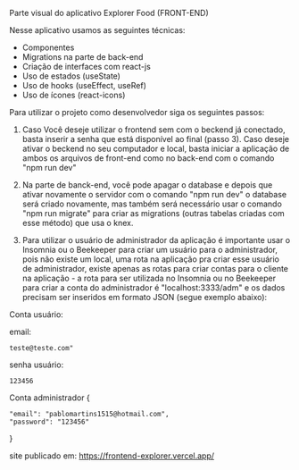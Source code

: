 Parte visual do aplicativo Explorer Food (FRONT-END)

Nesse aplicativo usamos as seguintes técnicas:

- Componentes
- Migrations na parte de back-end
- Criação de interfaces com react-js
- Uso de estados (useState)
- Uso de hooks (useEffect, useRef)
- Uso de ícones (react-icons)

Para utilizar o projeto como desenvolvedor siga os seguintes passos:

1. Caso Você deseje utilizar o frontend sem com o beckend já conectado, basta inserir a senha que está disponível ao final (passo 3). Caso deseje ativar o beckend no seu computador e local, basta iniciar a aplicação de ambos os arquivos de front-end como no back-end com o comando "npm run dev"

2. Na parte de banck-end, você pode apagar o database e depois que ativar novamente o servidor com o comando "npm run dev" o database será criado novamente, mas também será necessário usar o comando "npm run migrate" para criar as migrations (outras tabelas criadas com esse método) que usa o knex.

3. Para utilizar o usuário de administrador da aplicação é importante usar o Insomnia ou o Beekeeper para criar um usuário para o administrador, pois não existe um local, uma rota na aplicação pra criar esse usuário de administrador, existe apenas as rotas para criar contas para o cliente na aplicação - a rota para ser utilizada no Insomnia ou no Beekeeper para criar a conta do administrador é "localhost:3333/adm" e os dados precisam ser inseridos em formato JSON (segue exemplo abaixo): 

Conta usuário:

email:
	
	teste@teste.com"
	
senha usuário:
	
	123456
	

Conta administrador {

	
	"email": "pablomartins1515@hotmail.com",
	"password": "123456"
}


site publicado em: https://frontend-explorer.vercel.app/
